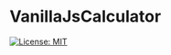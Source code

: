 # VanillaJsCalculator

[![License: MIT](https://img.shields.io/badge/License-MIT-yellow.svg)](https://opensource.org/licenses/MIT)
